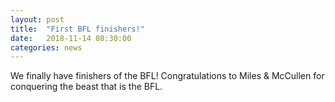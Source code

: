 ```yaml
---
layout: post
title:  "First BFL finishers!"
date:   2018-11-14 08:30:00
categories: news
---
```


We finally have finishers of the BFL! Congratulations to Miles &amp; McCullen for conquering the beast that is the BFL.
